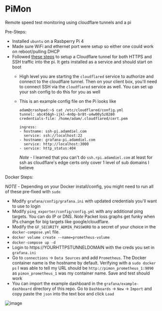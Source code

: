 # PiMon
Remote speed test monitoring using cloudflare tunnels and a pi


Pre-Steps:

- Installed `ubuntu` on a Rasbperry Pi 4
- Made sure WiFi and ethernet port were setup so either one could work on reboot/pulling DHCP
- Followed [these steps](https://medium.com/@mohsentaleb/how-to-access-your-raspberry-pi-via-ssh-orvnc-from-anywhere-in-the-world-using-cloudflares-zero-9dcd2e75a9d7) to setup a Cloudflare tunnel for both HTTPS and SSH traffic into the pi. It gets installed as a service and should start on boot
  - High level you are starting the `cloudflared` service to authorize and connect to the cloudflare tunnel. Then on your client box, you'll need to connect SSH via the `cloudflared` service as well. You can set up your ssh config to do this for you as well
  - This is an example config file on the Pi looks like
    ```
    adam@crashpad:~$ cat /etc/cloudflared/config.yml
    tunnel: abc456gh-ijkl-4n0p-br8t-u4w00y5z0280
    credentials-file: /home/adam/.cloudflared/cert.pem

    ingress:
    - hostname: ssh-pi.adamdiel.com
      service: ssh://localhost:22
    - hostname: grafana-pi.adamdiel.com
      service: http://localhost:3000
    - service: http_status:404
    ```

    *Note* - I learned that you can't do `ssh.rpi.adamdiel.com` at least for ssh as cloudflare's edge certs only cover 1 level of sub domains I believe


Docker Steps:

*NOTE* - Depending on your Docker install/config, you might need to run all of these pre-fixed with `sudo`

- Modify `grafana/config/grafana.ini` with updated credentials you'll want to use to login
- Modify `ping_exporter/config/config.yml` with any additional ping targets. You can do IP or DNS. *Note* Packet loss graphs get funky when IPs change for big targets like google/cloudflare.
- Modify the `GF_SECURITY_ADMIN_PASSWORD` to a secret of your choice in the `docker-compose.yml` file.
- `docker volume create --name=prometheus-volume`
- `docker-compose up -d`
- Login to https://YOURHTTPSTUNNELDOMAIN with the creds you set in `grafana.ini`
- Go to `connections` -> `Data Sources` and add `Prometheus`. The Docker container name is the hostname by default. Verifying with a `sudo docker ps` I was able to tell my URL should be `http://pimon_prometheus_1:9090` as `pimon_prometheus_1` was my container name. Save and test should work
- You can import the example dashboard in the `grafana/example-dashboard` directory of this repo. Go to `Dashboards` -> `New` -> `Import` and copy paste the `json` into the text box and click `Load`


![image](https://github.com/user-attachments/assets/81e2282e-dec8-44fc-a45f-aa406eaeb367)





